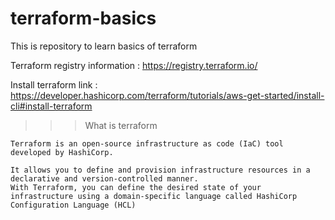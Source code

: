 # terraform-basics

This is repository to learn basics of terraform

Terraform registry information : https://registry.terraform.io/

Install terraform link : https://developer.hashicorp.com/terraform/tutorials/aws-get-started/install-cli#install-terraform


>>> What is terraform

```
Terraform is an open-source infrastructure as code (IaC) tool developed by HashiCorp. 

It allows you to define and provision infrastructure resources in a declarative and version-controlled manner. 
With Terraform, you can define the desired state of your infrastructure using a domain-specific language called HashiCorp Configuration Language (HCL) 

```